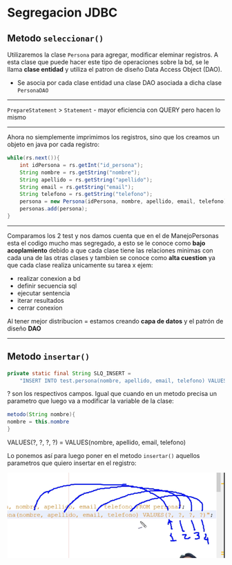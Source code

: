# Segregacion JDBC

## Metodo `seleccionar()`

Utilizaremos la clase `Persona` para agregar, modificar eleminar registros. 
A esta clase que puede hacer este tipo de operaciones sobre la bd, se le llama 
**clase entidad** y utiliza el patron de diseño Data Access Object (DAO). 

* Se asocia por cada clase entidad una clase DAO asociada a dicha clase `PersonaDAO`

-----

`PrepareStatement` > `Statement` - mayor eficiencia con QUERY pero hacen lo mismo


----
Ahora no siemplemente imprimimos los registros, sino que los creamos un objeto en java
por cada registro:
```java
while(rs.next()){
    int idPersona = rs.getInt("id_persona");
    String nombre = rs.getString("nombre");
    String apellido = rs.getString("apellido");
    String email = rs.getString("email");
    String telefono = rs.getString("telefono");
    persona = new Persona(idPersona, nombre, apellido, email, telefono); // linea importante
    personas.add(persona);
}
```

----
Comparamos los 2 test y nos damos cuenta que en el de ManejoPersonas esta el codigo 
mucho mas segregado, a esto se le conoce como **bajo acoplamiento** debido a que cada
clase tiene las relaciones minimas con cada una de las otras clases y tambien se 
conoce como **alta cuestion** ya que cada clase realiza unicamente su tarea x ejem:
* realizar conexion a bd
* definir secuencia sql
* ejecutar sentencia
* iterar resultados
* cerrar conexion

Al tener mejor distribucion = estamos creando **capa de datos** y el patrón de diseño
**DAO**

----------

## Metodo `insertar()`
```java
private static final String SLQ_INSERT = 
    "INSERT INTO test.persona(nombre, apellido, email, telefono) VALUES(?, ?, ?, ?)";
```
? son los respectivos campos. Igual que cuando en un metodo precisa un parametro que luego
va a modificar la variable de la clase:

```java
metodo(String nombre){
nombre = this.nombre
}
```

VALUES(?, ?, ?, ?) = VALUES(nombre, apellido, email, telefono)

Lo ponemos así para luego poner en el metodo `insertar()` aquellos parametros que quiero insertar en 
el registro:

![correspondencia](./imagenes/correspondencia.png)




